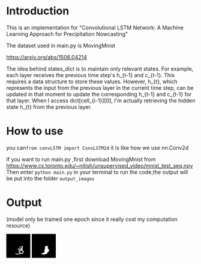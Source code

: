 # Introduction
This is an implementation for "Convolutional LSTM Network: A Machine Learning Approach for Precipitation Nowcasting"

The dataset used in main.py is MovingMnist

https://arxiv.org/abs/1506.04214

The idea behind states_dict is to maintain only relevant states. For example, each layer receives the previous time step's h_{t-1} and c_{t-1}. This requires a data structure to store these values. However, h_{t}, which represents the input from the previous layer in the current time step, can be updated in that moment to update the corresponding h_{t-1} and c_{t-1} for that layer. When I access dict[cell_{i-1}][0], I'm actually retrieving the hidden state h_{t} from the previous layer.

# How to use
you can`from convLSTM import ConvLSTM2d` it is like how we use nn.Conv2d

If you want to run main.py ,first download MovingMnist from https://www.cs.toronto.edu/~nitish/unsupervised_video/mnist_test_seq.npy
Then enter `python main.py` in your terminal to run the code,the output will be put into the folder `output_images`

# Output
(model only be trained one epoch since it really cost my computation resource)

![target](https://github.com/usamimeri/ConvLSTMPytorch/blob/main/images/1_target.gif)
![output](https://github.com/usamimeri/ConvLSTMPytorch/blob/main/images/1_output.gif)



